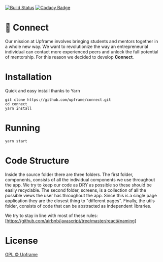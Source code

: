 [![Build Status](https://travis-ci.com/upframe/connect.svg?branch=master)](https://travis-ci.com/upframe/connect)
[![Codacy Badge](https://api.codacy.com/project/badge/Grade/5b6e96c455814101aa74c017ee1b173f)](https://www.codacy.com/app/Upframe/connect?utm_source=github.com&amp;utm_medium=referral&amp;utm_content=upframe/connect&amp;utm_campaign=Badge_Grade)

# 🦄 Connect

Our mission at Upframe involves bringing students and mentors together in a whole new way. We want to revolutionize the way an entrepreneurial individual can contact more experienced peers and unlock the full potential of mentorship. For this reason we decided to develop **Connect**.

# Installation

Quick and easy install thanks to Yarn

```
git clone https://github.com/upframe/connect.git
cd connect
yarn install
```

# Running

```
yarn start
```

# Code Structure

Inside the source folder there are three folders. The first folder, components, consists of all the individual components we use throughout the app. We try to keep our code as DRY as possible so these should be easily recyclable. The second folder, screens, is a collection of all the possible views the user has throughout the app. Since this is a single page application they are the closest thing to "different pages". Finally, the utils folder, consists of code that can be abstracted as independent libraries.

We try to stay in line with most of these rules: [https://github.com/airbnb/javascript/tree/master/react#naming]

# License

[GPL © Upframe](../master/LICENSE)

